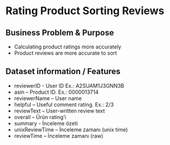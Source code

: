 # Rating Product Sorting Reviews

## Business Problem & Purpose

*  Calculating product ratings more accurately
* Product reviews are more accurate to sort

## Dataset information / Features

* reviewerID - User ID Ex.: A2SUAM1J3GNN3B
* asin – Product ID. Ex.: 0000013714
* reviewerName – User name
* helpful – Useful comment rating. Ex.: 2/3
* reviewText – User-written review text
* overall – Ürün rating’i
* summary - İnceleme özeti
* unixReviewTime – İnceleme zamanı (unix time)
* reviewTime – İnceleme zamanı (raw)
